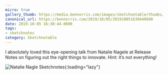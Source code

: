 ```yaml
---
micro: true
gallery_thumb: https://media.bennorris.com/images/sketchnotable/thumbs/release-notes-2019-nagele.jpg
canonical_url: https://bennorris.com/2019/10/05/201910051630440600
date: 2019-10-05 16:30:44-0600
tags:
- sketchnotes
category: Sketchnotable
---
```


I absolutely loved this eye-opening talk from Natalie Nagele at Release Notes on figuring out the right things to innovate. Hint: it’s not everything!

![Natalie Nagle Sketchnotes](https://media.bennorris.com/images/sketchnotable/release-notes-2019/release-notes-2019-nagele.jpg){:loading="lazy"}